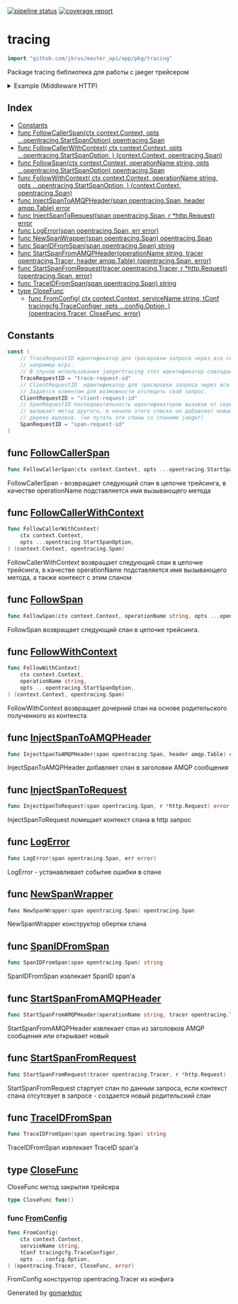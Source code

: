 <!-- Code generated by gomarkdoc. DO NOT EDIT -->

[![pipeline status](https://github.com/jkrus/master_api/app/pkg/tracing/badges/develop/pipeline.svg)](https://github.com/jkrus/master_api/app/pkg/tracing/-/commits/develop)
[![coverage report](https://github.com/jkrus/master_api/app/pkg/tracing/badges/develop/coverage.svg)](http://go-modules.pages.gitlab.sigma-it.ru/tracing/coverage.html)

# tracing

```go
import "github.com/jkrus/master_api/app/pkg/tracing"
```

Package tracing библиотека для работы с jaeger трейсером

<details><summary>Example (Middleware HTTP)</summary>
<p>

```go
package main

import (
	"context"
	"log"
	"net/http"

	"github.com/opentracing/opentracing-go"

	"github.com/jkrus/master_api/pkg/tracing"
)

type HTTPTracingMiddleware struct {
	tracer opentracing.Tracer
	next   http.Handler
}

func (m *HTTPTracingMiddleware) ServeHTTP(w http.ResponseWriter, r *http.Request) {
	span, err := tracing.StartSpanFromRequest(m.tracer, r)
	if err != nil {
		log.Print(err)
	}

	defer span.Finish()

	ctx := opentracing.ContextWithSpan(r.Context(), span)
	traceID := tracing.TraceIDFromSpan(span)
	w.Header().Set(tracing.TraceRequestID, traceID)

	m.next.ServeHTTP(w, r.WithContext(ctx))
}

func main() {
	tracer, closer, err := tracing.FromConfig(context.Background(), "some-app-name", nil)
	if err != nil {
		log.Fatalln(err)
	}

	middleware := &HTTPTracingMiddleware{
		tracer: tracer,
		next:   http.NewServeMux(),
	}

	server := &http.Server{
		Addr:    "localhost:8080",
		Handler: middleware,
	}

	if err = server.ListenAndServe(); err != nil {
		closer()
		log.Fatalln(err)
	}
}
```

</p>
</details>

## Index

- [Constants](<#constants>)
- [func FollowCallerSpan(ctx context.Context, opts ...opentracing.StartSpanOption) opentracing.Span](<#func-followcallerspan>)
- [func FollowCallerWithContext(
    ctx context.Context,
    opts ...opentracing.StartSpanOption,
) (context.Context, opentracing.Span)](<#func-followcallerwithcontext>)
- [func FollowSpan(ctx context.Context, operationName string, opts ...opentracing.StartSpanOption) opentracing.Span](<#func-followspan>)
- [func FollowWithContext(
    ctx context.Context,
    operationName string,
    opts ...opentracing.StartSpanOption,
) (context.Context, opentracing.Span)](<#func-followwithcontext>)
- [func InjectSpanToAMQPHeader(span opentracing.Span, header amqp.Table) error](<#func-injectspantoamqpheader>)
- [func InjectSpanToRequest(span opentracing.Span, r *http.Request) error](<#func-injectspantorequest>)
- [func LogError(span opentracing.Span, err error)](<#func-logerror>)
- [func NewSpanWrapper(span opentracing.Span) opentracing.Span](<#func-newspanwrapper>)
- [func SpanIDFromSpan(span opentracing.Span) string](<#func-spanidfromspan>)
- [func StartSpanFromAMQPHeader(operationName string, tracer opentracing.Tracer, header amqp.Table) (opentracing.Span, error)](<#func-startspanfromamqpheader>)
- [func StartSpanFromRequest(tracer opentracing.Tracer, r *http.Request) (opentracing.Span, error)](<#func-startspanfromrequest>)
- [func TraceIDFromSpan(span opentracing.Span) string](<#func-traceidfromspan>)
- [type CloseFunc](<#type-closefunc>)
  - [func FromConfig(
    ctx context.Context,
    serviceName string,
    tConf tracingcfg.TraceConfiger,
    opts ...config.Option,
) (opentracing.Tracer, CloseFunc, error)](<#func-fromconfig>)


## Constants

```go
const (
    // TraceRequestID идентификатор для трасировки запроса через все сервисы. Генерируется в "точках входа",
    // например erpi.
    // В случае использования jaegertracing этот идентификатор совпадает с root-span-id (не путать с полем ниже).
    TraceRequestID = "trace-request-id"
    // ClientRequestID  идентификатор для трасировки запроса через все сервисы.
    // Задаётся клиентом для возможности отследить свой запрос.
    ClientRequestID = "client-request-id"
    // SpanRequestID последовательность идентификаторов вызовов от сервиса к сервису. Каждый раз как один сервис
    // вызывает метод другого, в начало этого списка он добавляет новый идентификатор. Таким образом можно построить
    // дерево вызовов. (не путать эти спаны со спанами jaeger)
    SpanRequestID = "span-request-id"
)
```

## func [FollowCallerSpan](<https://github.com/jkrus/master_api/app/pkg/tracing/blob/develop/span.go#L61>)

```go
func FollowCallerSpan(ctx context.Context, opts ...opentracing.StartSpanOption) opentracing.Span
```

FollowCallerSpan \- возвращает следующий спан в цепочке трейсинга\, в качестве operationName подставляется имя вызывающего метода

## func [FollowCallerWithContext](<https://github.com/jkrus/master_api/app/pkg/tracing/blob/develop/span.go#L84-L87>)

```go
func FollowCallerWithContext(
    ctx context.Context,
    opts ...opentracing.StartSpanOption,
) (context.Context, opentracing.Span)
```

FollowCallerWithContext возвращает следующий спан в цепочке трейсинга\, в качестве operationName подставляется имя вызывающего метода\, а также контекст с этим спаном

## func [FollowSpan](<https://github.com/jkrus/master_api/app/pkg/tracing/blob/develop/span.go#L51>)

```go
func FollowSpan(ctx context.Context, operationName string, opts ...opentracing.StartSpanOption) opentracing.Span
```

FollowSpan возвращает следующий спан в цепочке трейсинга\.

## func [FollowWithContext](<https://github.com/jkrus/master_api/app/pkg/tracing/blob/develop/span.go#L68-L72>)

```go
func FollowWithContext(
    ctx context.Context,
    operationName string,
    opts ...opentracing.StartSpanOption,
) (context.Context, opentracing.Span)
```

FollowWithContext возвращает дочерний спан на основе родительского полученного из контекста

## func [InjectSpanToAMQPHeader](<https://github.com/jkrus/master_api/app/pkg/tracing/blob/develop/rabbitmq.go#L34>)

```go
func InjectSpanToAMQPHeader(span opentracing.Span, header amqp.Table) error
```

InjectSpanToAMQPHeader добавляет спан в заголовки AMQP сообщения

## func [InjectSpanToRequest](<https://github.com/jkrus/master_api/app/pkg/tracing/blob/develop/http.go#L48>)

```go
func InjectSpanToRequest(span opentracing.Span, r *http.Request) error
```

InjectSpanToRequest помещает контекст спана в http запрос

## func [LogError](<https://github.com/jkrus/master_api/app/pkg/tracing/blob/develop/log.go#L14>)

```go
func LogError(span opentracing.Span, err error)
```

LogError \- устанавливает событие ошибки в спане

## func [NewSpanWrapper](<https://github.com/jkrus/master_api/app/pkg/tracing/blob/develop/span.go#L32>)

```go
func NewSpanWrapper(span opentracing.Span) opentracing.Span
```

NewSpanWrapper конструктор обертки спана

## func [SpanIDFromSpan](<https://github.com/jkrus/master_api/app/pkg/tracing/blob/develop/ids.go#L17>)

```go
func SpanIDFromSpan(span opentracing.Span) string
```

SpanIDFromSpan извлекает SpanID span'а

## func [StartSpanFromAMQPHeader](<https://github.com/jkrus/master_api/app/pkg/tracing/blob/develop/rabbitmq.go#L44>)

```go
func StartSpanFromAMQPHeader(operationName string, tracer opentracing.Tracer, header amqp.Table) (opentracing.Span, error)
```

StartSpanFromAMQPHeader извлекает спан из заголовков AMQP сообщения или открывает новый

## func [StartSpanFromRequest](<https://github.com/jkrus/master_api/app/pkg/tracing/blob/develop/http.go#L14>)

```go
func StartSpanFromRequest(tracer opentracing.Tracer, r *http.Request) (opentracing.Span, error)
```

StartSpanFromRequest стартует спан по данным запроса\, если контекст спана отсутсвует в запросе \- создается новый родительский спан

## func [TraceIDFromSpan](<https://github.com/jkrus/master_api/app/pkg/tracing/blob/develop/ids.go#L10>)

```go
func TraceIDFromSpan(span opentracing.Span) string
```

TraceIDFromSpan извлекает TraceID span'а

## type [CloseFunc](<https://github.com/jkrus/master_api/app/pkg/tracing/blob/develop/tracer.go#L17>)

CloseFunc метод закрытия трейсера

```go
type CloseFunc func()
```

### func [FromConfig](<https://github.com/jkrus/master_api/app/pkg/tracing/blob/develop/tracer.go#L20-L25>)

```go
func FromConfig(
    ctx context.Context,
    serviceName string,
    tConf tracingcfg.TraceConfiger,
    opts ...config.Option,
) (opentracing.Tracer, CloseFunc, error)
```

FromConfig конструктор opentracing\.Tracer из конфига



Generated by [gomarkdoc](<https://github.com/princjef/gomarkdoc>)
